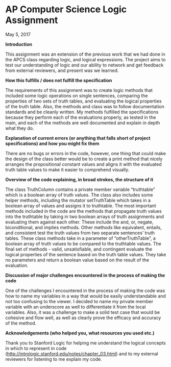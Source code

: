 # AP Computer Science Logic Assignment
May 5, 2017

**Introduction**

This assignment was an extension of the previous work that we had done in the APCS class regarding logic, and logical expressions. The project aims to test our understanding of logic and our ability to network and get feedback from external reviewers, and present was we learned.

**How this fulfills / does not fulfill the specification**

The requirements of this assignment was to create logic methods that included some logic operations on single sentences, comparing the properties of two sets of truth tables, and evaluating the logical properties of the truth table. Also, the methods and class was to follow documentation standards and be cleanly written. My methods fulfilled the specifications because they perform each of the evaluations properly, as tested in the main, and each of the methods are well documented and explain in depth what they do. 

**Explanation of current errors (or anything that falls short of project specifications) and how you might fix them**

There are no bugs or errors in the code, however, one thing that could make the design of the class better would be to create a print method that nicely arranges the propositional constant values and aligns it with the evaluated truth table values to make it easier to comprehend visually.

**Overview of the code explaining, in broad strokes, the structure of it**

The class TruthColumn contains a private member variable “truthtable” which is a boolean array of truth values. The class also includes some helper methods, including the mutator setTruthTable which takes in a boolean array of values and assigns it to truthtable. The most important methods included in the code are the methods that propagate truth values into the truthtable by taking in two boolean arrays of truth assignments and evaluating them against each other. These include the and, or, negate, biconditional, and implies methods. Other methods like equivalent, entails, and consistent test the truth values from two separate sentences’ truth tables. These class methods take in a parameter of “otherTruthTable”, a boolean array of truth values to be compared to the truthtable values. The final set of methods - valid, unsatisfiable, and contingent evaluate the logical properties of the sentence based on the truth table values. They take no parameters and return a boolean value based on the result of the evaluation. 

**Discussion of major challenges encountered in the process of making the code**

One of the challenges I encountered in the process of making the code was how to name my variables in a way that would be easily understandable and not too confusing to the viewer.  I decided to name my private member variable with an underscore as well to differentiate it from the local variables. Also, it was a challenge to make a solid test case that would be cohesive and flow well, as well as clearly prove the efficacy and accuracy of the method. 

**Acknowledgements (who helped you, what resources you used etc.)**

Thank you to Stanford Logic for helping me understand the logical concepts in which to represent in code (http://intrologic.stanford.edu/notes/chapter_03.html) and to my external reviewers for listening to me explain my code.
